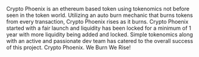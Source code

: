 Crypto Phoenix is an ethereum based token using tokenomics not before seen in the token world.
Utilizing an auto burn mechanic that burns tokens from every transaction, Crypto Phoenix rises as it burns.
Crypto Phoenix started with a fair launch and liquidity has been locked for a minimum of 1 year with more liquidity being added and locked.
Simple tokenomics along with an active and passionate dev team has catered to the overall success of this project.
Crypto Phoenix. We Burn We Rise!
